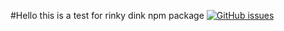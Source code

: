 #Hello this is a test for rinky dink npm package
[![GitHub issues](https://img.shields.io/github/issues/patriklussi/test-green-button)](https://github.com/patriklussi/test-green-button/issues)